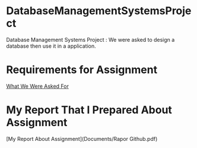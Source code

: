 # DatabaseManagementSystemsProject
Database Management Systems Project : We were asked to design a database then use it in a application. 

# Requirements for Assignment
[What We Were Asked For](Documents/Projev1.pdf)

# My Report That I Prepared About Assignment
[My Report About Assignment](Documents/Rapor Github.pdf)
